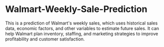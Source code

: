 # Walmart-Weekly-Sale-Prediction
This is a prediction of Walmart's weekly sales, which uses historical sales data, economic factors, and other variables to estimate future sales. It can help Walmart plan inventory, staffing, and marketing strategies to improve profitability and customer satisfaction.
